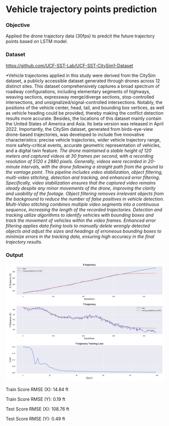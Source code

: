 # Vehicle trajectory points prediction
### Objective
Applied the drone trajectory data (30fps) to predcit the future trajectory points based on LSTM model.

### Dataset
https://github.com/UCF-SST-Lab/UCF-SST-CitySim1-Dataset

*Vehicle trajectories applied in this study were derived from the CitySim dataset, a publicly accessible dataset generated through drones across 12 distinct sites. This dataset comprehensively captures a broad spectrum of roadway configurations, including elementary segments of highways, weaving sections, expressway merge/diverge sections, stop-controlled intersections, and unsignalized/signal-controlled intersections. Notably, the positions of the  vehicle center, head, tail, and bounding box vertices, as well as vehicle heading could be provided, thereby making the conflict detection results more accurate. Besides, the locations of this dataset mainly contain the United States of America and Asia. Its beta version was released in April 2022. Importantly, the CitySim dataset, generated from birds-eye-view drone-based trajectories, was developed to include five innovative characteristics: precise vehicle trajectories, wider vehicle trajectory range, more safety-critical events, accurate geometric representation of vehicles, and a digital twin feature.
*The drone maintained a stable height of 120 meters and captured videos at 30 frames per second, with a recording resolution of 5120 x 2880 pixels. Generally, videos were recorded in 20-minute intervals, with the drone following a straight path from the ground to the vantage point. This pipeline includes video stabilization, object filtering, multi-video stitching, detection and tracking, and enhanced error filtering. Specifically, video stabilization ensures that the captured video remains steady despite any minor movements of the drone, improving the clarity and usability of the footage. Object filtering removes irrelevant objects from the background to reduce the number of false positives in vehicle detection. Multi-Video stitching combines multiple video segments into a continuous sequence, increasing the length of the recorded trajectories. Detection and tracking utilize algorithms to identify vehicles with bounding boxes and track the movement of vehicles within the video frames. Enhanced error filtering applies data fixing tools to manually delete wrongly detected objects and adjust the sizes and headings of erroneous bounding boxes to minimize errors in the tracking data, ensuring high accuracy in the final trajectory results.*

### Output
![image](./LSTM_OUTPUT.jpg)

Train Score RMSE (X): 14.84 ft 

Train Score RMSE (Y): 0.19 ft

Test Score RMSE (X): 108.76 ft

Test Score RMSE (Y): 0.49 ft
